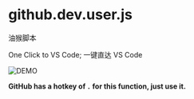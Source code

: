 # github.dev.user.js
油猴脚本

One Click to VS Code; 一键直达 VS Code

![DEMO](github.dev.demo.gif)

**GitHub has a hotkey of `.` for this function, just use it.**
